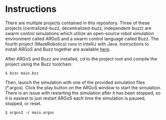 # Instructions

There are multiple projects contained in this repository. Three of these projects (centralized-buzz, decentralized-buzz, independent-buzz) are swarm control simulations which utilize an open-source robot simulation environment called ARGoS and a swarm control language called Buzz. The fourth project (MazeRobotics) runs in IntelliJ with Java. Instructions to install ARGoS and Buzz together are available [here](http://the.swarming.buzz/wiki/doku.php?id=buzz_argos).

After ARGoS and Buzz are installed, cd to the project root and compile the project using the Buzz toolchain.

```$ bzzc main.bzz```

Then, launch the simulation with one of the provided simulation files (*.argos). Click the play button on the ARGoS window to start the simulation. There is an issue with restarting the simulation after it has been stopped, so it is easiest to just restart ARGoS each time the simulation is paused, stopped, or reset.

```$ argos3 -c main.argos```
